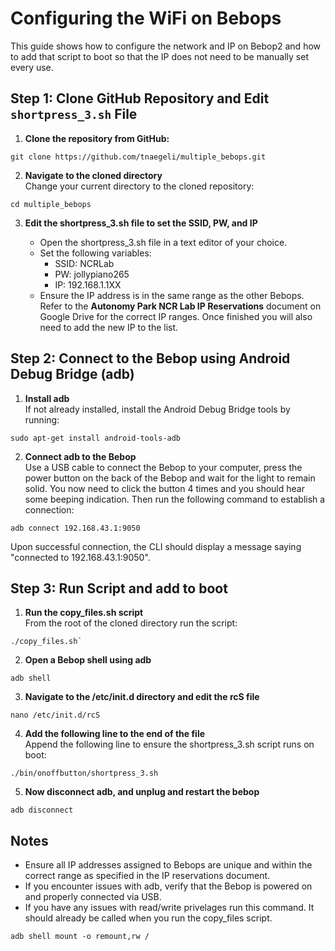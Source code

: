 # Configuring the WiFi on Bebops

This guide shows how to configure the network and IP on Bebop2 and how to add that script to boot so that the IP does not need to be manually set every use.

## Step 1: Clone GitHub Repository and Edit `shortpress_3.sh` File

1. **Clone the repository from GitHub:**

```
git clone https://github.com/tnaegeli/multiple_bebops.git
```

2.  **Navigate to the cloned directory**  
    Change your current directory to the cloned repository:

```
cd multiple_bebops
```

3.  **Edit the shortpress_3.sh file to set the SSID, PW, and IP**

    - Open the shortpress_3.sh file in a text editor of your choice.
    - Set the following variables:
      - SSID: NCRLab
      - PW: jollypiano265
      - IP: 192.168.1.1XX
    - Ensure the IP address is in the same range as the other Bebops. Refer to the **Autonomy Park NCR Lab IP Reservations** document on Google Drive for the correct IP ranges. Once finished you will also need to add the new IP to the list.

## Step 2: Connect to the Bebop using Android Debug Bridge (adb)

1.  **Install adb**  
    If not already installed, install the Android Debug Bridge tools by running:

```
sudo apt-get install android-tools-adb
```

2.  **Connect adb to the Bebop**  
    Use a USB cable to connect the Bebop to your computer, press the power button on the back of the Bebop and wait for the light to remain solid. You now need to click the button 4 times and you should hear some beeping indication. Then run the following command to establish a connection:

```
adb connect 192.168.43.1:9050
```

Upon successful connection, the CLI should display a message saying "connected to 192.168.43.1:9050".

## Step 3: Run Script and add to boot

1.  **Run the copy_files.sh script**  
    From the root of the cloned directory run the script:

```
./copy_files.sh`
```

2.  **Open a Bebop shell using adb**

```
adb shell
```

3.  **Navigate to the /etc/init.d directory and edit the rcS file**

```
nano /etc/init.d/rcS
```

4.  **Add the following line to the end of the file**  
    Append the following line to ensure the shortpress_3.sh script runs on boot:

```
./bin/onoffbutton/shortpress_3.sh
```

5. **Now disconnect adb, and unplug and restart the bebop**

```
adb disconnect
```

## Notes

- Ensure all IP addresses assigned to Bebops are unique and within the correct range as specified in the IP reservations document.
- If you encounter issues with adb, verify that the Bebop is powered on and properly connected via USB.
- If you have any issues with read/write privelages run this command. It should already be called when you run the copy_files script.

```
adb shell mount -o remount,rw /
```
